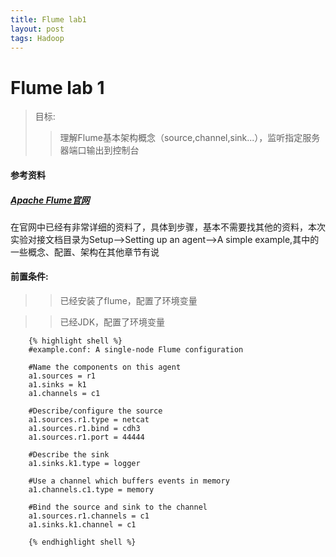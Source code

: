 ```yaml
---
title: Flume lab1
layout: post
tags: Hadoop
---
```

# Flume lab 1

> 目标:
> > 理解Flume基本架构概念（source,channel,sink...），监听指定服务器端口输出到控制台

#### 参考资料
##### [Apache Flume官网](http://flume.apache.org/FlumeUserGuide.html)

在官网中已经有非常详细的资料了，具体到步骤，基本不需要找其他的资料，本次实验对接文档目录为Setup-->Setting up an agent-->A simple example,其中的一些概念、配置、架构在其他章节有说

#### 前置条件:  
>> 已经安装了flume，配置了环境变量  
      
>> 已经JDK，配置了环境变量

		{% highlight shell %}
		#example.conf: A single-node Flume configuration
		
		#Name the components on this agent
		a1.sources = r1
		a1.sinks = k1
		a1.channels = c1
		
		#Describe/configure the source
		a1.sources.r1.type = netcat
		a1.sources.r1.bind = cdh3
		a1.sources.r1.port = 44444
		
		#Describe the sink
		a1.sinks.k1.type = logger
		
		#Use a channel which buffers events in memory
		a1.channels.c1.type = memory
		
		#Bind the source and sink to the channel
		a1.sources.r1.channels = c1
		a1.sinks.k1.channel = c1
			
		{% endhighlight shell %}